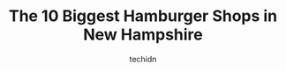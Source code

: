---
layout: ampstory
image: https://i0.wp.com/paketmu.com/wp-content/uploads/2023/06/red-robin-gourmet-burgers-and-brews-0-in-new-hampshire-1686371721.jpeg?resize=640,853
author: techidn
featured: false
description: Explore the diverse Hamburger Shop scene in New Hampshire, home to an incredible selection of 10 establishments catering to every taste. Whether youre in search of iconic favorites or undis
title: The 10 Biggest Hamburger Shops in New Hampshire
cover:
   title: The 10 Biggest Hamburger Shops in New Hampshire
   subtitle: RICKPATE
   background: https://paketmu.com/wp-content/uploads/2023/06/red-robin-gourmet-burgers-and-brews-0-in-new-hampshire-1686371721.jpeg

pages: 
 - layout: thirds
   top: <h1>#1 Red Arrow Diner</h1>
   bottom: "<p>Come down for a step back in time when you visit the Red Arrow Diner! Easy to locate, plenty of street parking as well. Awesome staff, right from when you walk in! No wai</p>"
   background: https://paketmu.com/wp-content/uploads/2023/06/red-robin-gourmet-burgers-and-brews-1-in-new-hampshire-1686371723.jpeg
   backgroundblur: true
 - layout: thirds
   top: <h1>#2 Black Mountain Burger Co.</h1>
   bottom: "<p>Came here after a long hike near the white mountains. Service was good. The food was decent. They have a good amount of burger options. Make sure to ask for any toppings </p>"
   background: https://paketmu.com/wp-content/uploads/2023/06/red-robin-gourmet-burgers-and-brews-2-in-new-hampshire-1686371724.jpeg
   cta:
      link: https://paketmu.com/the-10-biggest-hamburger-shops-in-new-hampshire/
      text: The 10 Biggest Hamburger Shops in New Hampshire
 - layout: thirds
   top: <h1>#3 Five Guys</h1>
   bottom: "<p>I come here quite often. And I ask for my food a certain way. I see the amount of salt they put on their French fries and I ask for light salt. My last experience was ver</p>"
   background: https://paketmu.com/wp-content/uploads/2023/06/red-robin-gourmet-burgers-and-brews-3-in-new-hampshire-1686371725.jpeg
   cta:
      link: https://paketmu.com/the-10-biggest-hamburger-shops-in-new-hampshire/
      text: The 10 Biggest Hamburger Shops in New Hampshire
 - layout: thirds
   top: <h1>#4 Wild Willys Burgers</h1>
   bottom: "<p>724 Columbus Ave, Rochester, NH 03867, United States</p>"
   background: https://images.unsplash.com/photo-1552083974-186346191183?ixlib=rb-4.0.3&ixid=MnwxMjA3fDB8MHxwaG90by1wYWdlfHx8fGVufDB8fHx8&auto=format&fit=crop&w=640&h=853&q=80
   cta:
      link: https://paketmu.com/the-10-biggest-hamburger-shops-in-new-hampshire/
      text: The 10 Biggest Hamburger Shops in New Hampshire
 - layout: thirds
   top: <h1>#5 Wendys</h1>
   bottom: "<p>675 S Willow St, Manchester, NH 03103, United States</p>"
   background: https://images.unsplash.com/photo-1591393223703-56fe1347ac62?ixlib=rb-4.0.3&ixid=MnwxMjA3fDB8MHxwaG90by1wYWdlfHx8fGVufDB8fHx8&auto=format&fit=crop&w=640&h=853&q=80
   cta:
      link: https://paketmu.com/the-10-biggest-hamburger-shops-in-new-hampshire/
      text: The 10 Biggest Hamburger Shops in New Hampshire
 - layout: thirds
   top: <h1>#6 Red Robin Gourmet Burgers and Brews</h1>
   bottom: "<p>310 Daniel Webster Hwy, Nashua, NH 03060, United States</p>"
   background: https://images.unsplash.com/photo-1536745287225-21d689278fd1?ixlib=rb-4.0.3&ixid=MnwxMjA3fDB8MHxwaG90by1wYWdlfHx8fGVufDB8fHx8&auto=format&fit=crop&w=640&h=853&q=80
   cta:
      link: https://paketmu.com/the-10-biggest-hamburger-shops-in-new-hampshire/
      text: The 10 Biggest Hamburger Shops in New Hampshire
 - layout: thirds
   top: <h1>#7 Red Robin Gourmet Burgers and Brews</h1>
   bottom: "<p>1500 S Willow St, Manchester, NH 03103, United States</p>"
   background: https://images.unsplash.com/photo-1489648022186-8f49310909a0?ixlib=rb-4.0.3&ixid=MnwxMjA3fDB8MHxwaG90by1wYWdlfHx8fGVufDB8fHx8&auto=format&fit=crop&w=640&h=853&q=80
   cta:
      link: https://paketmu.com/the-10-biggest-hamburger-shops-in-new-hampshire/
      text: The 10 Biggest Hamburger Shops in New Hampshire
 - layout: thirds
   middle: Continue reading...
   background: https://images.unsplash.com/photo-1549241520-425e3dfc01cb?ixlib=rb-4.0.3&ixid=MnwxMjA3fDB8MHxwaG90by1wYWdlfHx8fGVufDB8fHx8&auto=format&fit=crop&w=640&h=853&q=80
   cta:
      link: https://paketmu.com/the-10-biggest-hamburger-shops-in-new-hampshire/
      text: The 10 Biggest Hamburger Shops in New Hampshire
      
---